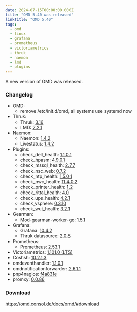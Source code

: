 ```yaml
---
date: 2024-07-15T00:00:00.000Z
title: "OMD 5.40 was released"
linkTitle: "OMD 5.40"
tags:
  - omd
  - linux
  - grafana
  - prometheus
  - victoriametrics
  - thruk
  - naemon
  - lmd
  - plugins
---
```

A new version of OMD was released.

### Changelog

* OMD:
  - remove /etc/init.d/omd, all systems use systemd now
* Thruk:
  - Thruk: [3.16](https://github.com/sni/Thruk/blob/master/Changes)
  - LMD: [2.2.1](https://github.com/sni/lmd/blob/master/Changes)
* Naemon:
  - Naemon: [1.4.2](https://github.com/naemon/naemon-core/blob/master/NEWS)
  - Livestatus: [1.4.2](https://github.com/naemon/naemon-livestatus/releases/tag/v1.4.2)
* Plugins:
  - check_dell_health: [1.1.0.1](https://github.com/lausser/check_dell_health/blob/master/ChangeLog)
  - check_hpasm: [4.9.0.1](https://github.com/lausser/check_hpasm/blob/master/ChangeLog)
  - check_mssql_health: [2.7.7](https://github.com/lausser/check_mssql_health/blob/master/ChangeLog)
  - check_nsc_web: [0.7.2](https://github.com/ConSol-Monitoring/check_nsc_web/blob/master/Changes)
  - check_ntp_health: [1.5.0.1](https://github.com/lausser/check_ntp_health/blob/master/ChangeLog)
  - check_nwc_health: [11.4.0.2](https://github.com/lausser/check_nwc_health/blob/master/ChangeLog)
  - check_printer_health: [1.2](https://github.com/lausser/check_printer_health/blob/master/ChangeLog)
  - check_rittal_health: [4.0](https://github.com/lausser/check_rittal_health/blob/master/ChangeLog)
  - check_ups_health: [4.2.1](https://github.com/lausser/check_ups_health/blob/master/ChangeLog)
  - check_vsphere: [0.3.10](https://github.com/ConSol-Monitoring/check_vsphere/blob/main/CHANGES.md)
  - check_wut_health: [3.2.1](https://github.com/lausser/check_wut_health/blob/master/ChangeLog)
* Gearman:
  - Mod-gearman-worker-go: [1.5.1](https://github.com/ConSol-Monitoring/mod-gearman-worker-go/blob/master/Changes)
* Grafana:
  - Grafana: [10.4.2](https://github.com/grafana/grafana/blob/main/CHANGELOG.md#1042-2024-04-10)
  - Thruk datasource: [2.0.8](https://github.com/sni/grafana-thruk-datasource/blob/master/CHANGELOG.md)
* Prometheus:
  - Prometheus: [2.53.1](https://github.com/prometheus/prometheus/blob/main/CHANGELOG.md#2531--2024-07-10)
* Victoriametrics: [1.101.0 (LTS)](https://github.com/VictoriaMetrics/VictoriaMetrics/releases/tag/v1.93.1)
* Coshsh: [10.2.1.3](https://github.com/lausser/coshsh/blob/master/Changelog)
* omdeventhandler: [1.1.0.1](https://github.com/lausser/noteventificationforhandlerwarder/releases/tag/e1.1.0.1)
* omdnotificationforwarder: [2.6.1.1](https://github.com/lausser/noteventificationforhandlerwarder/releases/tag/n2.6.1.1)
* pnp4nagios: [f4a831e](https://github.com/ConSol-Monitoring/pnp/commits/master/)
* promxy: [0.0.86](https://github.com/jacksontj/promxy/releases/tag/v0.0.86)

### Download

<https://omd.consol.de/docs/omd/#download>
